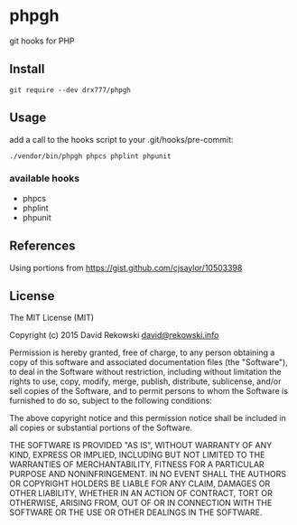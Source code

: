 # phpgh
git hooks for PHP

## Install
```git require --dev drx777/phpgh```

## Usage
add a call to the hooks script to your .git/hooks/pre-commit:

```./vendor/bin/phpgh phpcs phplint phpunit```

### available hooks

* phpcs
* phplint
* phpunit

## References
Using portions from <https://gist.github.com/cjsaylor/10503398>

## License

The MIT License (MIT)

Copyright (c) 2015 David Rekowski <david@rekowski.info>

Permission is hereby granted, free of charge, to any person obtaining a copy
of this software and associated documentation files (the "Software"), to deal
in the Software without restriction, including without limitation the rights
to use, copy, modify, merge, publish, distribute, sublicense, and/or sell
copies of the Software, and to permit persons to whom the Software is
furnished to do so, subject to the following conditions:

The above copyright notice and this permission notice shall be included in
all copies or substantial portions of the Software.

THE SOFTWARE IS PROVIDED "AS IS", WITHOUT WARRANTY OF ANY KIND, EXPRESS OR
IMPLIED, INCLUDING BUT NOT LIMITED TO THE WARRANTIES OF MERCHANTABILITY,
FITNESS FOR A PARTICULAR PURPOSE AND NONINFRINGEMENT. IN NO EVENT SHALL THE
AUTHORS OR COPYRIGHT HOLDERS BE LIABLE FOR ANY CLAIM, DAMAGES OR OTHER
LIABILITY, WHETHER IN AN ACTION OF CONTRACT, TORT OR OTHERWISE, ARISING FROM,
OUT OF OR IN CONNECTION WITH THE SOFTWARE OR THE USE OR OTHER DEALINGS IN
THE SOFTWARE.
